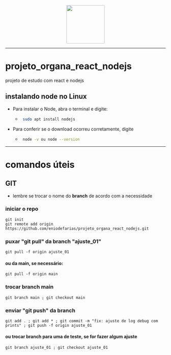 <p align="center">
  <img src="http://www.ideiadofuturo.com.br/img/logo_ideia.png" width="120" title="" alt="">  
</p>



---

# projeto_organa_react_nodejs
projeto de estudo com react e nodejs


## instalando node no Linux

 - Para instalar o Node, abra o terminal e digite:
   - ```bash 
      sudo apt install nodejs 
      ```

 - Para conferir se o download ocorreu corretamente, digite
   - ```bash 
      node -v ou node --version  
      ```


---

# comandos úteis

## GIT
 - lembre se trocar o nome do **branch** de acordo com a necessidade



### iniciar o repo
    git init
    git remote add origin https://github.com/eniodefarias/projeto_organa_react_nodejs.git



### puxar "git pull" da branch "ajuste_01"
    git pull -f origin ajuste_01


#### ou da main, se necessário:
    git pull -f origin main




### trocar branch main
    git branch main ; git checkout main 


### enviar "git push" da branch
    git add . ; git add * ; git commit -m "fix: ajuste de log debug com prints" ; git push -f origin ajuste_01


#### ou trocar branch para uma de teste, se for fazer algum ajuste
    git branch ajuste_01 ; git checkout ajuste_01
